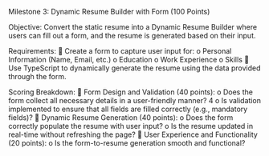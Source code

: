 Milestone 3: Dynamic Resume Builder with Form (100 Points) 


Objective:
Convert the static resume into a Dynamic Resume Builder where users can fill out a form, and the 
resume is generated based on their input. 

Requirements: 
 Create a form to capture user input for: 
o Personal Information (Name, Email, etc.) 
o Education 
o Work Experience 
o Skills 
 Use TypeScript to dynamically generate the resume using the data provided through the 
form. 


Scoring Breakdown: 
 Form Design and Validation (40 points):
o Does the form collect all necessary details in a user-friendly manner? 
4 
o Is validation implemented to ensure that all fields are filled correctly (e.g., 
mandatory fields)? 
 Dynamic Resume Generation (40 points):
o Does the form correctly populate the resume with user input? 
o Is the resume updated in real-time without refreshing the page? 
 User Experience and Functionality (20 points):
o Is the form-to-resume generation smooth and functional? 
